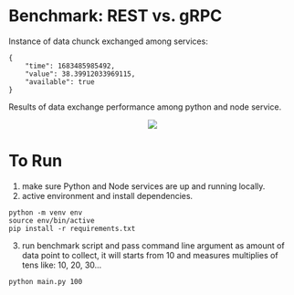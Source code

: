 # Benchmark: REST vs. gRPC
Instance of data chunck exchanged among services:

```
{ 
    "time": 1683485985492,
    "value": 38.39912033969115,
    "available": true 
}
```

Results of data exchange performance among python and node service.

<div align="center">
    <img src="https://github.com/arinmis/cse-akdeniz/assets/56651041/26dea8ee-28b7-4f64-98b5-93315e76d13b" />
</div>

# To Run

1. make sure Python and Node services are up and running locally.
2. active environment and install dependencies.
```
python -m venv env
source env/bin/active
pip install -r requirements.txt
```
3. run benchmark script and pass command line argument as amount of data point to collect, it will starts from 10 and measures multiplies of tens like: 10, 20, 30...
```
python main.py 100
```
